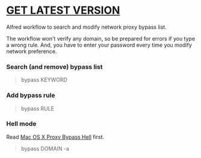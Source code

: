 # [GET LATEST VERSION](http://d.pr/f/iAPK)

Alfred workflow to search and modify network proxy bypass list. 

The workflow won't verify any domain, so be prepared for errors if you type a wrong rule. And, you have to enter your password every time you modify network preference. 

### Search (and remove) bypass list

> bypass KEYWORD

### Add bypass rule

> bypass RULE

### Hell mode

Read [Mac OS X Proxy Bypass Hell](https://w3.owind.com/pub/mac-os-x-proxy-bypass-hell/) first.

> bypass DOMAIN -a
